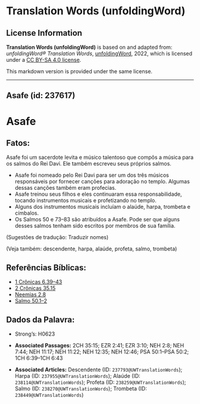# Translation Words (unfoldingWord)

## License Information

**Translation Words (unfoldingWord)** is based on and adapted from: _unfoldingWord® Translation Words_, [unfoldingWord](https://unfoldingword.org/utw), 2022, which is licensed under a [CC BY-SA 4.0 license](https://creativecommons.org/licenses/by-sa/4.0/legalcode.en).

This markdown version is provided under the same license.



--------------------------------

## Asafe (id: 237617)

Asafe
=====

Fatos:
------

Asafe foi um sacerdote levita e músico talentoso que compôs a música para os salmos do Rei Davi. Ele também escreveu seus próprios salmos.

* Asafe foi nomeado pelo Rei Davi para ser um dos três músicos responsáveis por fornecer canções para adoração no templo. Algumas dessas canções também eram profecias.
* Asafe treinou seus filhos e eles continuaram essa responsabilidade, tocando instrumentos musicais e profetizando no templo.
* Alguns dos instrumentos musicais incluíam o alaúde, harpa, trombeta e címbalos.
* Os Salmos 50 e 73–83 são atribuídos a Asafe. Pode ser que alguns desses salmos tenham sido escritos por membros de sua família.

(Sugestões de tradução: Traduzir nomes)

(Veja também: descendente, harpa, alaúde, profeta, salmo, trombeta)

Referências Bíblicas:
---------------------

* [1 Crônicas 6\.39–43](https://ref.ly/1Chr6:39-1Chr6:43)
* [2 Crônicas 35\.15](https://ref.ly/2Chr35:15)
* [Neemias 2\.8](https://ref.ly/Neh2:8)
* [Salmo 50\.1–2](https://ref.ly/Ps50:1-Ps50:2)

Dados da Palavra:
-----------------

* Strong’s: H0623

* **Associated Passages:** 2CH 35:15; EZR 2:41; EZR 3:10; NEH 2:8; NEH 7:44; NEH 11:17; NEH 11:22; NEH 12:35; NEH 12:46; PSA 50:1–PSA 50:2; 1CH 6:39–1CH 6:43
* **Associated Articles:** Descendente (ID: `237793@UWTranslationWords`); Harpa (ID: `237955@UWTranslationWords`); Alaúde (ID: `238114@UWTranslationWords`); Profeta (ID: `238259@UWTranslationWords`); Salmo (ID: `238270@UWTranslationWords`); Trombeta (ID: `238449@UWTranslationWords`)


